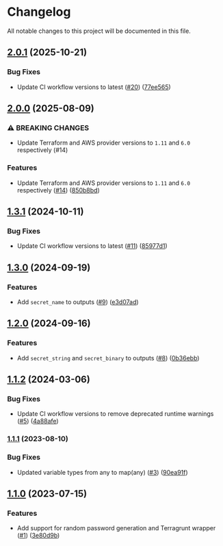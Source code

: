 # Changelog

All notable changes to this project will be documented in this file.

## [2.0.1](https://github.com/terraform-aws-modules/terraform-aws-secrets-manager/compare/v2.0.0...v2.0.1) (2025-10-21)

### Bug Fixes

* Update CI workflow versions to latest ([#20](https://github.com/terraform-aws-modules/terraform-aws-secrets-manager/issues/20)) ([77ee565](https://github.com/terraform-aws-modules/terraform-aws-secrets-manager/commit/77ee5653628bef30c6dea3e706eaa9232746eccd))

## [2.0.0](https://github.com/terraform-aws-modules/terraform-aws-secrets-manager/compare/v1.3.1...v2.0.0) (2025-08-09)


### ⚠ BREAKING CHANGES

* Update Terraform and AWS provider versions to `1.11` and `6.0` respectively (#14)

### Features

* Update Terraform and AWS provider versions to `1.11` and `6.0` respectively ([#14](https://github.com/terraform-aws-modules/terraform-aws-secrets-manager/issues/14)) ([850b8bd](https://github.com/terraform-aws-modules/terraform-aws-secrets-manager/commit/850b8bd59ce1b0f42c40c52d4c61022bebc38def))

## [1.3.1](https://github.com/terraform-aws-modules/terraform-aws-secrets-manager/compare/v1.3.0...v1.3.1) (2024-10-11)


### Bug Fixes

* Update CI workflow versions to latest ([#11](https://github.com/terraform-aws-modules/terraform-aws-secrets-manager/issues/11)) ([85977d1](https://github.com/terraform-aws-modules/terraform-aws-secrets-manager/commit/85977d132b8491281266ca412cee3e9ce7f2b457))

## [1.3.0](https://github.com/terraform-aws-modules/terraform-aws-secrets-manager/compare/v1.2.0...v1.3.0) (2024-09-19)


### Features

* Add `secret_name` to outputs ([#9](https://github.com/terraform-aws-modules/terraform-aws-secrets-manager/issues/9)) ([e3d07ad](https://github.com/terraform-aws-modules/terraform-aws-secrets-manager/commit/e3d07ad1e3da4984cffb1423689afcb2e8033986))

## [1.2.0](https://github.com/terraform-aws-modules/terraform-aws-secrets-manager/compare/v1.1.2...v1.2.0) (2024-09-16)


### Features

* Add `secret_string` and `secret_binary` to outputs ([#8](https://github.com/terraform-aws-modules/terraform-aws-secrets-manager/issues/8)) ([0b36ebb](https://github.com/terraform-aws-modules/terraform-aws-secrets-manager/commit/0b36ebbf308226b6d516b6a386b10bec3520333e))

## [1.1.2](https://github.com/terraform-aws-modules/terraform-aws-secrets-manager/compare/v1.1.1...v1.1.2) (2024-03-06)


### Bug Fixes

* Update CI workflow versions to remove deprecated runtime warnings ([#5](https://github.com/terraform-aws-modules/terraform-aws-secrets-manager/issues/5)) ([4a88afe](https://github.com/terraform-aws-modules/terraform-aws-secrets-manager/commit/4a88afe383b2b2fb4d4c2c9c0802ad407e60462b))

### [1.1.1](https://github.com/terraform-aws-modules/terraform-aws-secrets-manager/compare/v1.1.0...v1.1.1) (2023-08-10)


### Bug Fixes

* Updated variable types from any to map(any) ([#3](https://github.com/terraform-aws-modules/terraform-aws-secrets-manager/issues/3)) ([90ea91f](https://github.com/terraform-aws-modules/terraform-aws-secrets-manager/commit/90ea91fa2f23bce2777a47c98f4bdb8aa4c65b65))

## [1.1.0](https://github.com/terraform-aws-modules/terraform-aws-secrets-manager/compare/v1.0.0...v1.1.0) (2023-07-15)


### Features

* Add support for random password generation and Terragrunt wrapper ([#1](https://github.com/terraform-aws-modules/terraform-aws-secrets-manager/issues/1)) ([3e80d9b](https://github.com/terraform-aws-modules/terraform-aws-secrets-manager/commit/3e80d9b643baa9fd30fc0cd42016dd725e3fa625))
